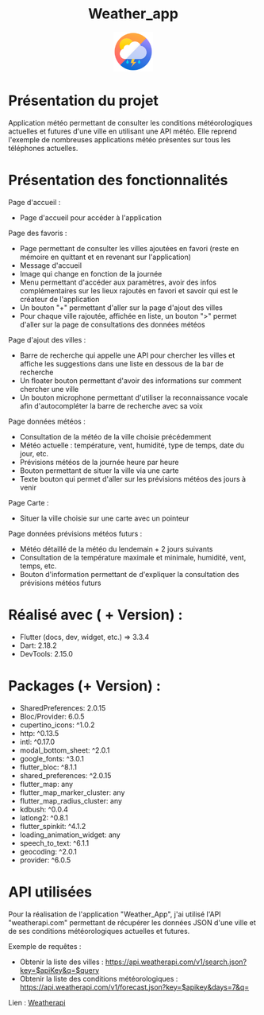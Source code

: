 <!-- PROJECT LOGO -->
<h1 align="center">Weather_app</h1>
<div align="center">
  <img src="assets/logo_weather.png" alt="Logo" width="80" height="80">
</div>


<!-- Présentation du projet -->
# Présentation du projet

Application météo permettant de consulter les conditions météorologiques actuelles et futures d'une ville en utilisant une API météo. 
Elle reprend l'exemple de nombreuses applications météo présentes sur tous les téléphones actuelles.


# Présentation des fonctionnalités

Page d'accueil :
  - Page d'accueil pour accéder à l'application

Page des favoris :
  - Page permettant de consulter les villes ajoutées en favori (reste en mémoire en quittant et en revenant sur l'application)
  - Message d'accueil
  - Image qui change en fonction de la journée
  - Menu permettant d'accéder aux paramètres, avoir des infos complémentaires sur les lieux rajoutés en favori et savoir qui est le créateur de l'application
  - Un bouton "+" permettant d'aller sur la page d'ajout des villes
  - Pour chaque ville rajoutée, affichée en liste, un bouton ">" permet d'aller sur la page de consultations des données météos

Page d'ajout des villes :
  - Barre de recherche qui appelle une API pour chercher les villes et affiche les suggestions dans une liste en dessous de la bar de recherche
  - Un floater bouton permettant d'avoir des informations sur comment chercher une ville
  - Un bouton microphone permettant d'utiliser la reconnaissance vocale afin d'autocompléter la barre de recherche avec sa voix

Page données météos :
  - Consultation de la météo de la ville choisie précédemment
  - Météo actuelle : température, vent, humidité, type de temps, date du jour, etc.
  - Prévisions météos de la journée heure par heure
  - Bouton permettant de situer la ville via une carte
  - Texte bouton qui permet d'aller sur les prévisions météos des jours à venir

Page Carte :
  - Situer la ville choisie sur une carte avec un pointeur

Page données prévisions météos futurs :
 - Météo détaillé de la météo du lendemain + 2 jours suivants
 - Consultation de la température maximale et minimale, humidité, vent, temps, etc.
 - Bouton d'information permettant de d'expliquer la consultation des prévisions météos futurs



<!-- Réalisé -->
# Réalisé avec ( + Version) :

* Flutter (docs, dev, widget, etc.) => 3.3.4
* Dart: 2.18.2
* DevTools: 2.15.0

# Packages (+ Version) :
* SharedPreferences: 2.0.15
* Bloc/Provider: 6.0.5
* cupertino_icons: ^1.0.2
* http: ^0.13.5
* intl: ^0.17.0
* modal_bottom_sheet: ^2.0.1
* google_fonts: ^3.0.1
* flutter_bloc: ^8.1.1
* shared_preferences: ^2.0.15
* flutter_map: any
* flutter_map_marker_cluster: any
* flutter_map_radius_cluster: any
* kdbush: ^0.0.4
* latlong2: ^0.8.1
* flutter_spinkit: ^4.1.2
* loading_animation_widget: any
* speech_to_text: ^6.1.1
* geocoding: ^2.0.1
* provider: ^6.0.5



<!-- API utilisées -->
# API utilisées

Pour la réalisation de l'application "Weather_App", j'ai utilisé l'API "weatherapi.com" permettant de récupérer les données JSON d'une ville et de ses conditions météorologiques actuelles et futures.

Exemple de requêtes :
- Obtenir la liste des villes : https://api.weatherapi.com/v1/search.json?key=$apiKey&q=$query
- Obtenir la liste des conditions météorologiques : https://api.weatherapi.com/v1/forecast.json?key=$apikey&days=7&q=

Lien : 
  [Weatherapi](https://www.weatherapi.com/)

